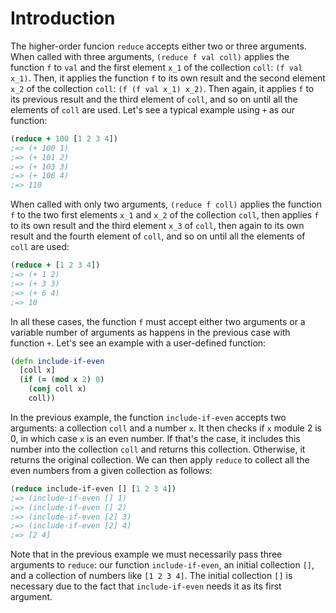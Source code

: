# Introduction

The higher-order funcion `reduce` accepts either two or three arguments. When called with three arguments, `(reduce f val coll)` applies the function `f` to  `val` and the first element `x_1` of the collection `coll`: `(f val x_1)`. Then, it applies the function `f` to its own result and the second element `x_2` of the collection `coll`: `(f (f val x_1) x_2)`. Then again, it applies `f` to its previous result and the third element of `coll`, and so on until all the elements of `coll` are used. Let's see a typical example using `+` as our function:

```clojure
(reduce + 100 [1 2 3 4]) 
;=> (+ 100 1) 
;=> (+ 101 2)
;=> (+ 103 3)
;=> (+ 106 4)
;=> 110
```

When called with only two arguments, `(reduce f coll)` applies the function `f` to the two first elements `x_1` and `x_2` of the collection `coll`, then applies `f` to its own result and the third element `x_3` of `coll`, then again to its own result and the fourth element of `coll`, and so on until all the elements of `coll` are used:

```clojure
(reduce + [1 2 3 4]) 
;=> (+ 1 2) 
;=> (+ 3 3)
;=> (+ 6 4)
;=> 10
```

In all these cases, the function `f` must accept either two arguments or a variable number of arguments as happens in the previous case with function `+`. Let's see an example with a user-defined function:

```clojure
(defn include-if-even
  [coll x]
  (if (= (mod x 2) 0)
    (conj coll x)
    coll))
```

In the previous example, the function `include-if-even` accepts two arguments: a collection `coll` and a number `x`. It then checks if `x` module 2 is 0, in which case `x` is an even number. If that's the case, it includes this number into the collection `coll` and returns this collection. Otherwise, it returns the original collection. We can then apply `reduce` to collect all the even numbers from a given collection as follows:

```clojure
(reduce include-if-even [] [1 2 3 4])
;=> (include-if-even [] 1) 
;=> (include-if-even [] 2) 
;=> (include-if-even [2] 3) 
;=> (include-if-even [2] 4) 
;=> [2 4] 
```

Note that in the previous example we must necessarily pass three arguments to `reduce`: our function `include-if-even`, an initial collection `[]`, and a collection of numbers like `[1 2 3 4]`. The initial collection `[]` is necessary due to the fact that `include-if-even` needs it as its first argument.
